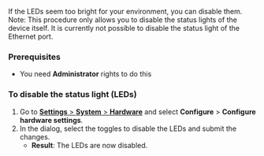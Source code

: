 <!---Disabling the LEDs. applies for both Home Assistant Green and Yellow-->

If the LEDs seem too bright for your environment, you can disable them.
Note: This procedure only allows you to disable the status lights of the device itself. It is currently not possible to disable the status light of the Ethernet port.

### Prerequisites

- You need **Administrator** rights to do this

### To disable the status light (LEDs)

1. Go to [**Settings** > **System** > **Hardware**](https://my.home-assistant.io/redirect/hardware/) and select **Configure** > **Configure hardware settings**.
2. In the dialog, select the toggles to disable the LEDs and submit the changes.
    - **Result**: The LEDs are now disabled.
